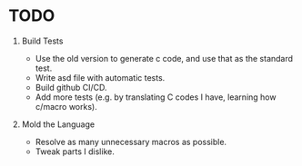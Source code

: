 # TODO

1. Build Tests

   + Use the old version to generate c code, and use that as the standard test.
   + Write asd file with automatic tests.
   + Build github CI/CD.
   + Add more tests (e.g. by translating C codes I have, learning how c/macro works).

2. Mold the Language

   + Resolve as many unnecessary macros as possible.
   + Tweak parts I dislike.
